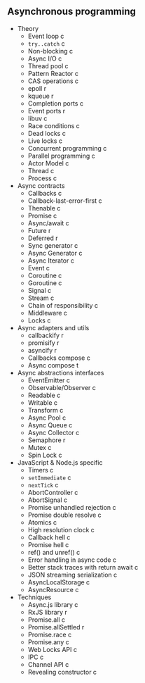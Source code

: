 ## Asynchronous programming

- Theory
  - Event loop c
  - `try..catch` c
  - Non-blocking c
  - Async I/O c
  - Thread pool c
  - Pattern Reactor c
  - CAS operations c
  - epoll r
  - kqueue r
  - Completion ports c
  - Event ports r
  - libuv c
  - Race conditions c
  - Dead locks c
  - Live locks c
  - Concurrent programming c
  - Parallel programming c
  - Actor Model c
  - Thread c
  - Process c
- Async contracts
  - Callbacks c
  - Callback-last-error-first c
  - Thenable c
  - Promise c
  - Async/await c
  - Future r
  - Deferred r
  - Sync generator c
  - Async Generator c
  - Async Iterator c
  - Event c
  - Coroutine c
  - Goroutine c
  - Signal c
  - Stream c
  - Chain of responsibility c
  - Middleware c
  - Locks c
- Async adapters and utils
  - callbackify r
  - promisify r
  - asyncify r
  - Callbacks compose c
  - Async compose t
- Async abstractions interfaces
  - EventEmitter c
  - Observable/Observer c
  - Readable c
  - Writable c
  - Transform c
  - Async Pool c
  - Async Queue c
  - Async Collector c
  - Semaphore r
  - Mutex c
  - Spin Lock c
- JavaScript & Node.js specific
  - Timers c
  - `setImmediate` c
  - `nextTick` c
  - AbortController c
  - AbortSignal c
  - Promise unhandled rejection c
  - Promise double resolve c
  - Atomics c
  - High resolution clock c
  - Callback hell c
  - Promise hell c
  - ref() and unref() c
  - Error handling in async code c
  - Better stack traces with return await c
  - JSON streaming serialization c
  - AsyncLocalStorage c
  - AsyncResource c
- Techniques
  - Async.js library c
  - RxJS library r
  - Promise.all c
  - Promise.allSettled r
  - Promise.race c
  - Promise.any c
  - Web Locks API c
  - IPC c
  - Channel API c
  - Revealing constructor c
